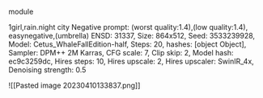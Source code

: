module

1girl,rain.night city
Negative prompt: (worst quality:1.4),(low quality:1.4),  easynegative,(umbrella)
ENSD: 31337, Size: 864x512, Seed: 3533239928, Model: Cetus_WhaleFallEdition-half, Steps: 20, hashes: [object Object], Sampler: DPM++ 2M Karras, CFG scale: 7, Clip skip: 2, Model hash: ec9c3259dc, Hires steps: 10, Hires upscale: 2, Hires upscaler: SwinIR_4x, Denoising strength: 0.5

![[Pasted image 20230410133837.png]]